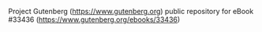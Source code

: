 Project Gutenberg (https://www.gutenberg.org) public repository for eBook #33436 (https://www.gutenberg.org/ebooks/33436)

